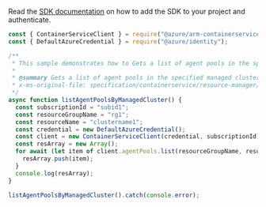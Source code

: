 Read the [SDK documentation](https://github.com/Azure/azure-sdk-for-js/blob/%40azure%2Farm-containerservice_16.1.0/sdk/containerservice/arm-containerservice/README.md) on how to add the SDK to your project and authenticate.

```javascript
const { ContainerServiceClient } = require("@azure/arm-containerservice");
const { DefaultAzureCredential } = require("@azure/identity");

/**
 * This sample demonstrates how to Gets a list of agent pools in the specified managed cluster.
 *
 * @summary Gets a list of agent pools in the specified managed cluster.
 * x-ms-original-file: specification/containerservice/resource-manager/Microsoft.ContainerService/stable/2022-04-01/examples/AgentPoolsList.json
 */
async function listAgentPoolsByManagedCluster() {
  const subscriptionId = "subid1";
  const resourceGroupName = "rg1";
  const resourceName = "clustername1";
  const credential = new DefaultAzureCredential();
  const client = new ContainerServiceClient(credential, subscriptionId);
  const resArray = new Array();
  for await (let item of client.agentPools.list(resourceGroupName, resourceName)) {
    resArray.push(item);
  }
  console.log(resArray);
}

listAgentPoolsByManagedCluster().catch(console.error);
```
